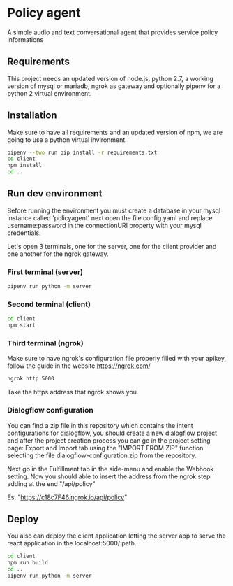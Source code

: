 # Policy agent
A simple audio and text conversational agent that provides service policy informations


## Requirements
This project needs an updated version of node.js, python 2.7, a working version
of mysql or mariadb, ngrok as gateway and optionally pipenv for a python 2 virtual environment.

## Installation
Make sure to have all requirements and an updated version of npm, we are going to
use a python virtual invironment.

```bash
pipenv --two run pip install -r requirements.txt
cd client
npm install
cd ..
```

## Run dev environment
Before running the environment you must create a database in your mysql instance called 'policyagent'
next open the file config.yaml and replace username:password in the connectionURI property with
your mysql credentials.

Let's open 3 terminals, one for the server, one for the client provider and one
another for the ngrok gateway.

### First terminal (server)
```bash
pipenv run python -m server
```

### Second terminal (client)
```bash
cd client
npm start
```

### Third terminal (ngrok)
Make sure to have ngrok's configuration file properly filled with your apikey, follow
the guide in the website https://ngrok.com/

```bash
ngrok http 5000
```

Take the https address that ngrok shows you.

### Dialogflow configuration
You can find a zip file in this repository which contains the intent configurations for
dialogflow, you should create a new dialogflow project and after the project creation
process you can go in the project setting page: Export and Import tab using the
"IMPORT FROM ZIP" function selecting the file dialogflow-configuration.zip from the repository.

Next go in the Fulfillment tab in the side-menu and enable the Webhook setting.
Now you should able to insert the address from the ngrok step adding at the end "/api/policy"

Es. "https://c18c7F46.ngrok.io/api/policy"

## Deploy
You also can deploy the client application letting the server app to serve the react application
in the localhost:5000/ path.

```bash
cd client
npm run build
cd ..
pipenv run python -m server
```
